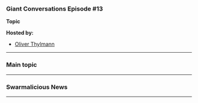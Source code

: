 ### Giant Conversations Episode #13

**Topic** 


**Hosted by:** 

* [Oliver Thylmann](https://twitter.com/othylmann)

------------------------------------------------------------------------------------------------------------------------------
### Main topic




------------------------------------------------------------------------------------------------------------------------------

### Swarmalicious News 



------------------------------------------------------------------------------------------------------------------------------
